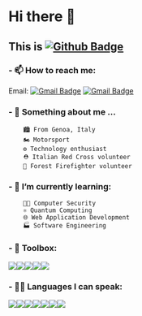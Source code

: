 # Hi there 👋
## This is [![Github Badge](https://img.shields.io/badge/-ghirailghiro-grey?style=flat&logo=github&logoColor=white&link=https://github.com/ghirailghiro/)](https://www.github.com/ghirailghiro/) 

### - 📫 How to reach me:<br>
Email: [![Gmail Badge](https://img.shields.io/badge/-ghirardellim2@gmail.com-c14438?style=flat&logo=Gmail&logoColor=white&link=mailto:ghirardellim2@gmail.com)](mailto:ghirardellim2@gmail.com) [![Gmail Badge](https://img.shields.io/badge/-ghirardellim1@gmail.com-c14438?style=flat&logo=Gmail&logoColor=white&link=mailto:ghirardellim1@gmail.com)](mailto:ghirardellim1@gmail.com)<br>
<!--Social media: [![Twitter][1.2]][1]-->
<!-- Icons [![Instagram][2.1]][2]-->

[1.2]: http://i.imgur.com/wWzX9uB.png (twitter icon without padding)

<!-- Links to your social media accounts -->

[1]: https://twitter.com/
[2]: https://www.instagram.com/ghirailghiro/

### - 🔭 Something about me ...
        🏙️ From Genoa, Italy
        🏍️ Motorsport
        ⚙️ Technology enthusiast
        ⛑️ Italian Red Cross volunteer
        🚒 Forest Firefighter volunteer
### - 🌱 I’m currently learning:<br>
        🐱‍💻 Computer Security
        ⚛️ Quantum Computing
        🌐 Web Application Development
        🏭 Software Engineering
### - 🧰 Toolbox:
![](https://img.shields.io/badge/Editor-VisualStudioCode-informational?style=flat&logo=visual-studio-code&logoColor=white&color=red)![](https://img.shields.io/badge/Tool-PostgreSQL-informational?style=flat&logo=PostgreSQL&logoColor=white&color=red)![](https://img.shields.io/badge/IDE-IntelliJIDEA-informational?style=flat&logo=IDE&logoColor=white&color=red)![](https://img.shields.io/badge/OS-Windowsx64-informational?style=flat&logo=Windows&logoColor=white&color=red)![](https://img.shields.io/badge/OS-Linux-informational?style=flat&logo=Linux&logoColor=white&color=red)
### - 🐱‍👤 Languages I can speak:
![](https://img.shields.io/badge/Code-Python-informational?style=flat&logo=Python&logoColor=white&color=A0C4E2)![](https://img.shields.io/badge/Code-C++-informational?style=flat&logo=C++&logoColor=white&color=A0C4E2)![](https://img.shields.io/badge/Code-C-informational?style=flat&logo=C&logoColor=white&color=A0C4E2)![](https://img.shields.io/badge/Code-JavaScript-informational?style=flat&logo=JavaScript&logoColor=white&color=A0C4E2)![](https://img.shields.io/badge/Code-Java-informational?style=flat&logo=Java&logoColor=white&color=A0C4E2)![](https://img.shields.io/badge/Code-PHP-informational?style=flat&logo=PHP&logoColor=white&color=A0C4E2)![](https://img.shields.io/badge/Code-SQL-informational?style=flat&logo=SQL&logoColor=white&color=A0C4E2)



<!--
**ghirailghiro/ghirailghiro** is a ✨ _special_ ✨ repository because its `README.md` (this file) appears on your GitHub profile.

Here are some ideas to get you started:

- 🔭 I’m currently working on ...
- 🌱 I’m currently learning ...
- 👯 I’m looking to collaborate on ...
- 🤔 I’m looking for help with ...
- 💬 Ask me about ...
- 📫 How to reach me: ...
- 😄 Pronouns: ...
- ⚡ Fun fact: ...
-->
